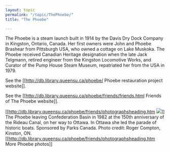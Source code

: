 ```yaml
---
layout: topic
permalink: "/topic/ThePhoebe/"
title: "The Phoebe"

---
```


The Phoebe is a steam launch built in 1914 by the Davis Dry Dock Company in Kingston, Ontario, Canada. Her first owners were John and Phoebe Brashear from Pittsburgh USA, who owned a cottage on Lake Muskoka. The Phoebe received Canadian Heritage designation when the late Jack Telgmann, retired engineer from the Kingston Locomotive Works, and Curator of the Pump House Steam Museum, repatriated her from the USA in 1979.

See the [[http://db.library.queensu.ca/phoebe/ Phoebe restauration project website]].

See the [[http://db.library.queensu.ca/phoebe/friends/friends.html Friends of The Phoebe website]].

[[http://db.library.queensu.ca/phoebe/friends/photographsheading.htm <img src="http://db.library.queensu.ca/phoebe/friends/photographs/cityhall.jpg" border="0">]]
<br>The Phoebe leaving Confederation Basin in 1982 at the 150th anniversary of the Rideau Canal, on her way to Ottawa. In Ottawa she led the parade of historic boats. Sponsored by Parks Canada. Photo credit: Roger Compton, Kinston, ON.  [[http://db.library.queensu.ca/phoebe/friends/photographsheading.htm More Phoebe photos]]

